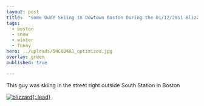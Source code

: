 ```yaml
---
layout: post
title:  "Some Dude Skiing in Dowtown Boston During the 01/12/2011 Blizzard"
tags:
  - boston
  - snow
  - winter
  - funny
hero: ../uploads/SNC00481_optimized.jpg
overlay: green
published: true

---
```


This guy was skiing in the street right outside South Station in Boston

[![blizzard](../uploads/SNC00481_optimized.jpg){:.lead}](../uploads/SNC00481.jpg)